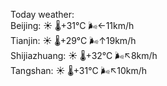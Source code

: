 Today weather:  
Beijing: ☀️   🌡️+31°C 🌬️←11km/h  
Tianjin: ☀️   🌡️+29°C 🌬️↑19km/h  
Shijiazhuang: ☀️   🌡️+32°C 🌬️↖8km/h  
Tangshan: ☀️   🌡️+31°C 🌬️↖10km/h  
